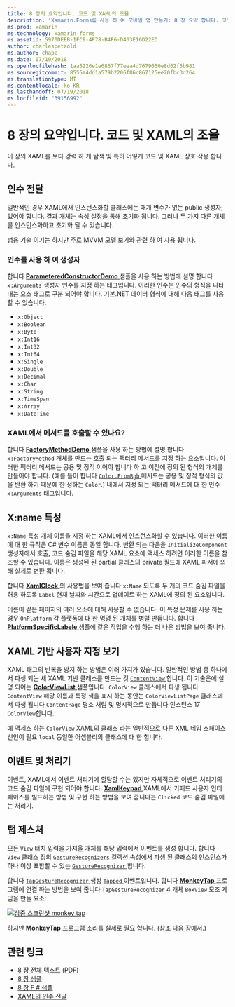 ```yaml
---
title: 8 장의 요약입니다. 코드 및 XAML의 조율
description: 'Xamarin.Forms를 사용 하 여 모바일 앱 만들기: 8 장 요약 합니다. 코드 및 XAML의 조율'
ms.prod: xamarin
ms.technology: xamarin-forms
ms.assetid: 5970DEEB-1FC9-4F78-B4F6-D403E16D22ED
author: charlespetzold
ms.author: chape
ms.date: 07/19/2018
ms.openlocfilehash: 1aa5226e1e6867f77eea4d7679650e8d62f5b981
ms.sourcegitcommit: 8555a4dd1a579b2206f86c867125ee20fbc3d264
ms.translationtype: MT
ms.contentlocale: ko-KR
ms.lasthandoff: 07/19/2018
ms.locfileid: "39156992"
---
```

# <a name="summary-of-chapter-8-code-and-xaml-in-harmony"></a>8 장의 요약입니다. 코드 및 XAML의 조율

이 장의 XAML를 보다 강력 하 게 탐색 및 특히 어떻게 코드 및 XAML 상호 작용 합니다.

## <a name="passing-arguments"></a>인수 전달

일반적인 경우 XAML에서 인스턴스화할 클래스에는 매개 변수가 없는 public 생성자; 있어야 합니다. 결과 개체는 속성 설정을 통해 초기화 됩니다. 그러나 두 가지 다른 개체를 인스턴스화하고 초기화 될 수 있습니다.

범용 기술 이기는 하지만 주로 MVVM 모델 보기와 관련 하 여 사용 됩니다.

### <a name="constructors-with-arguments"></a>인수를 사용 하 여 생성자

합니다 [ **ParameteredConstructorDemo** ](https://github.com/xamarin/xamarin-forms-book-samples/tree/master/Chapter08/ParameteredConstructorDemo) 샘플을 사용 하는 방법에 설명 합니다 `x:Arguments` 생성자 인수를 지정 하는 태그입니다. 이러한 인수는 인수의 형식을 나타내는 요소 태그로 구분 되어야 합니다. 기본.NET 데이터 형식에 대해 다음 태그를 사용할 수 있습니다.

- `x:Object`
- `x:Boolean`
- `x:Byte`
- `x:Int16`
- `x:Int32`
- `x:Int64`
- `x:Single`
- `x:Double`
- `x:Decimal`
- `x:Char`
- `x:String`
- `x:TimeSpan`
- `x:Array`
- `x:DateTime`

### <a name="can-i-call-methods-from-xaml"></a>XAML에서 메서드를 호출할 수 있나요?

합니다 [ **FactoryMethodDemo** ](https://github.com/xamarin/xamarin-forms-book-samples/tree/master/Chapter08/FactoryMethodDemo) 샘플을 사용 하는 방법에 설명 합니다 `x:FactoryMethod` 개체를 만드는 호출 되는 팩터리 메서드를 지정 하는 요소입니다. 이러한 팩터리 메서드는 공용 및 정적 이어야 합니다 하 고 이전에 정의 된 형식의 개체를 만들어야 합니다. (예를 들어 합니다 [ `Color.FromRgb` ](xref:Xamarin.Forms.Color.FromRgb(System.Double,System.Double,System.Double)) 메서드는 공용 및 정적 형식의 값을 반환 하기 때문에 한 정하는 `Color`.) 내에서 지정 되는 팩터리 메서드에 대 한 인수 `x:Arguments` 태그입니다.

## <a name="the-xname-attribute"></a>X:name 특성

`x:Name` 특성 개체 이름을 지정 하는 XAML에서 인스턴스화할 수 있습니다. 이러한 이름에 대 한 규칙은 C# 변수 이름은 동일 합니다. 반환 되는 다음을 `InitializeComponent` 생성자에서 호출, 코드 숨김 파일을 해당 XAML 요소에 액세스 하려면 이러한 이름을 참조할 수 있습니다. 이름은 생성된 된 partial 클래스의 private 필드에 XAML 파서에 의해 실제로 변환 됩니다.

합니다 [ **XamlClock** ](https://github.com/xamarin/xamarin-forms-book-samples/tree/master/Chapter08/XamlClock) 의 사용법을 보여 줍니다 `x:Name` 되도록 두 개의 코드 숨김 파일을 허용 하도록 `Label` 현재 날짜와 시간으로 업데이트 하는 XAML에 정의 된 요소입니다.

이름이 같은 페이지의 여러 요소에 대해 사용할 수 없습니다. 이 특정 문제를 사용 하는 경우 `OnPlatform` 각 플랫폼에 대 한 명명 된 개체를 병렬 만듭니다. 합니다 [ **PlatformSpecificLabele** ](https://github.com/xamarin/xamarin-forms-book-samples/tree/master/Chapter08/PlatformSpecificLabels) 샘플에 같은 작업을 수행 하는 더 나은 방법을 보여 줍니다.

## <a name="custom-xaml-based-views"></a>XAML 기반 사용자 지정 보기

XAML 태그의 반복을 방지 하는 방법은 여러 가지가 있습니다. 일반적인 방법 중 하나에서 파생 되는 새 XAML 기반 클래스를 만드는 것 [ `ContentView` ](xref:Xamarin.Forms.ContentView)합니다. 이 기술은에 설명 되어는 [ **ColorViewList** ](https://github.com/xamarin/xamarin-forms-book-samples/tree/master/Chapter08/ColorViewList) 샘플입니다. `ColorView` 클래스에서 파생 됩니다 `ContentView` 해당 이름과 특정 색을 표시 하는 동안는 `ColorViewListPage` 클래스에서 파생 됩니다 `ContentPage` 평소 처럼 및 명시적으로 만듭니다 인스턴스 17 `ColorView`합니다.

에 액세스 하는 `ColorView` XAML의 클래스 라는 일반적으로 다른 XML 네임 스페이스 선언이 필요 `local` 동일한 어셈블리의 클래스에 대 한 합니다.

## <a name="events-and-handlers"></a>이벤트 및 처리기

이벤트, XAML에서 이벤트 처리기에 할당할 수는 있지만 자체적으로 이벤트 처리기의 코드 숨김 파일에 구현 되어야 합니다. [ **XamlKeypad** ](https://github.com/xamarin/xamarin-forms-book-samples/tree/master/Chapter08/XamlKeypad) XAML에서 키패드 사용자 인터페이스를 빌드하는 방법 및 구현 하는 방법을 보여 줍니다는 `Clicked` 코드 숨김 파일에는 처리기.

## <a name="tap-gestures"></a>탭 제스처

모든 `View` 터치 입력을 가져올 개체를 해당 입력에서 이벤트를 생성 합니다. 합니다 `View` 클래스 정의 [ `GestureRecognizers` ](xref:Xamarin.Forms.View.GestureRecognizers) 컬렉션 속성에서 파생 된 클래스의 인스턴스가 하나 이상 포함할 수 있는 [ `GestureRecognizer` ](xref:Xamarin.Forms.GestureRecognizer)합니다.

합니다 [ `TapGestureRecognizer` ](xref:Xamarin.Forms.TapGestureRecognizer) 생성 [ `Tapped` ](xref:Xamarin.Forms.TapGestureRecognizer.Tapped) 이벤트입니다. 합니다 [ **MonkeyTap** ](https://github.com/xamarin/xamarin-forms-book-samples/tree/master/Chapter08/MonkeyTap) 프로그램에 연결 하는 방법을 보여 줍니다 `TapGestureRecognizer` 4 개체 `BoxView` 모조 게임을 만들 요소:

[![삼중 스크린샷 monkey tap](images/ch08fg07-small.png "모조 게임")](images/ch08fg07-large.png#lightbox "모조 게임")

하지만 **MonkeyTap** 프로그램 소리를 실제로 필요 합니다. (참조 [다음 장에서](chapter09.md).)

## <a name="related-links"></a>관련 링크

- [8 장 전체 텍스트 (PDF)](https://download.xamarin.com/developer/xamarin-forms-book/XamarinFormsBook-Ch08-Apr2016.pdf)
- [8 장 샘플](https://github.com/xamarin/xamarin-forms-book-samples/tree/master/Chapter08)
- [8 장 F # 샘플](https://github.com/xamarin/xamarin-forms-book-samples/tree/master/Chapter08/FS/XamlKeypad)
- [XAML의 인수 전달](~/xamarin-forms/xaml/passing-arguments.md)
